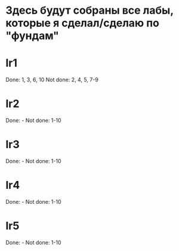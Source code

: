 # Здесь будут собраны все лабы, которые я сделал/сделаю по "фундам"
# lr1
Done: 1, 3, 6, 10
Not done: 2, 4, 5, 7-9
# lr2
Done: -
Not done: 1-10
# lr3
Done: -
Not done: 1-10
# lr4
Done: -
Not done: 1-10
# lr5
Done: -
Not done: 1-10
